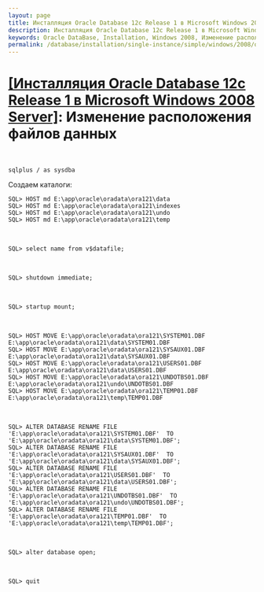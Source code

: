 ```yaml
---
layout: page
title: Инсталляция Oracle Database 12c Release 1 в Microsoft Windows 2008 Server - Изменение расположения файлов данных
description: Инсталляция Oracle Database 12c Release 1 в Microsoft Windows 2008 Server - Изменение расположения файлов данных
keywords: Oracle DataBase, Installation, Windows 2008, Изменение расположения файлов данных
permalink: /database/installation/single-instance/simple/windows/2008/oracle/12.1/oracle-change-default-datafile-location/
---
```


# <a href="/database/installation/single-instance/simple/windows/2008/oracle/12.1/">[Инсталляция Oracle Database 12c Release 1 в Microsoft Windows 2008 Server]</a>: Изменение расположения файлов данных

<br/>

    sqlplus / as sysdba

Создаем каталоги:

    SQL> HOST md E:\app\oracle\oradata\ora121\data
    SQL> HOST md E:\app\oracle\oradata\ora121\indexes
    SQL> HOST md E:\app\oracle\oradata\ora121\undo
    SQL> HOST md E:\app\oracle\oradata\ora121\temp

<br/>

    SQL> select name from v$datafile;

<br/>

    SQL> shutdown immediate;

<br/>

    SQL> startup mount;

<br/>

    SQL> HOST MOVE E:\app\oracle\oradata\ora121\SYSTEM01.DBF E:\app\oracle\oradata\ora121\data\SYSTEM01.DBF
    SQL> HOST MOVE E:\app\oracle\oradata\ora121\SYSAUX01.DBF E:\app\oracle\oradata\ora121\data\SYSAUX01.DBF
    SQL> HOST MOVE E:\app\oracle\oradata\ora121\USERS01.DBF E:\app\oracle\oradata\ora121\data\USERS01.DBF
    SQL> HOST MOVE E:\app\oracle\oradata\ora121\UNDOTBS01.DBF E:\app\oracle\oradata\ora121\undo\UNDOTBS01.DBF
    SQL> HOST MOVE E:\app\oracle\oradata\ora121\TEMP01.DBF E:\app\oracle\oradata\ora121\temp\TEMP01.DBF

<br/>

    SQL> ALTER DATABASE RENAME FILE 'E:\app\oracle\oradata\ora121\SYSTEM01.DBF'  TO 'E:\app\oracle\oradata\ora121\data\SYSTEM01.DBF';
    SQL> ALTER DATABASE RENAME FILE 'E:\app\oracle\oradata\ora121\SYSAUX01.DBF'  TO 'E:\app\oracle\oradata\ora121\data\SYSAUX01.DBF';
    SQL> ALTER DATABASE RENAME FILE 'E:\app\oracle\oradata\ora121\USERS01.DBF'  TO 'E:\app\oracle\oradata\ora121\data\USERS01.DBF';
    SQL> ALTER DATABASE RENAME FILE 'E:\app\oracle\oradata\ora121\UNDOTBS01.DBF'  TO 'E:\app\oracle\oradata\ora121\undo\UNDOTBS01.DBF';
    SQL> ALTER DATABASE RENAME FILE 'E:\app\oracle\oradata\ora121\TEMP01.DBF'  TO 'E:\app\oracle\oradata\ora121\temp\TEMP01.DBF';

 <br/>

    SQL> alter database open;

<br/>

    SQL> quit
